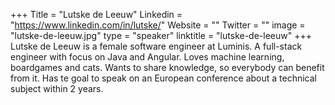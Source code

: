 +++
Title = "Lutske de Leeuw"
Linkedin = "https://www.linkedin.com/in/lutske/"
Website = ""
Twitter = ""
image = "lutske-de-leeuw.jpg"
type = "speaker"
linktitle = "lutske-de-leeuw"
+++
Lutske de Leeuw is a female software engineer at Luminis. A full-stack engineer with focus on Java and Angular. Loves machine learning, boardgames and cats. Wants to share knowledge, so everybody can benefit from it. Has te goal to speak on an European conference about a technical subject within 2 years.